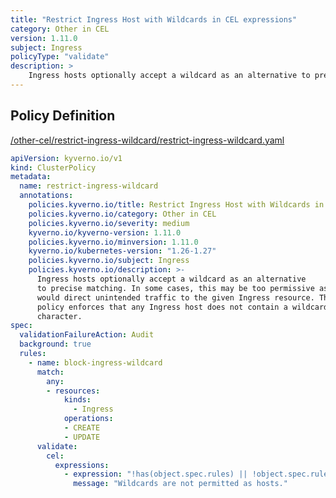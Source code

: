 ```yaml
---
title: "Restrict Ingress Host with Wildcards in CEL expressions"
category: Other in CEL
version: 1.11.0
subject: Ingress
policyType: "validate"
description: >
    Ingress hosts optionally accept a wildcard as an alternative to precise matching. In some cases, this may be too permissive as it would direct unintended traffic to the given Ingress resource. This policy enforces that any Ingress host does not contain a wildcard character.
---
```


## Policy Definition
<a href="https://github.com/kyverno/policies/raw/main//other-cel/restrict-ingress-wildcard/restrict-ingress-wildcard.yaml" target="-blank">/other-cel/restrict-ingress-wildcard/restrict-ingress-wildcard.yaml</a>

```yaml
apiVersion: kyverno.io/v1
kind: ClusterPolicy
metadata:
  name: restrict-ingress-wildcard
  annotations:
    policies.kyverno.io/title: Restrict Ingress Host with Wildcards in CEL expressions
    policies.kyverno.io/category: Other in CEL 
    policies.kyverno.io/severity: medium
    kyverno.io/kyverno-version: 1.11.0
    policies.kyverno.io/minversion: 1.11.0
    kyverno.io/kubernetes-version: "1.26-1.27"
    policies.kyverno.io/subject: Ingress
    policies.kyverno.io/description: >-
      Ingress hosts optionally accept a wildcard as an alternative
      to precise matching. In some cases, this may be too permissive as it
      would direct unintended traffic to the given Ingress resource. This
      policy enforces that any Ingress host does not contain a wildcard
      character.
spec:
  validationFailureAction: Audit
  background: true
  rules:
    - name: block-ingress-wildcard
      match:
        any:
        - resources:
            kinds:
              - Ingress
            operations:
            - CREATE
            - UPDATE
      validate:
        cel:
          expressions:
            - expression: "!has(object.spec.rules) || !object.spec.rules.exists(rule, has(rule.host) && rule.host.contains('*'))"
              message: "Wildcards are not permitted as hosts."


```
